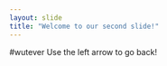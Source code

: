 ```yaml
---
layout: slide
title: "Welcome to our second slide!"
---
```

#wutever
Use the left arrow to go back!
